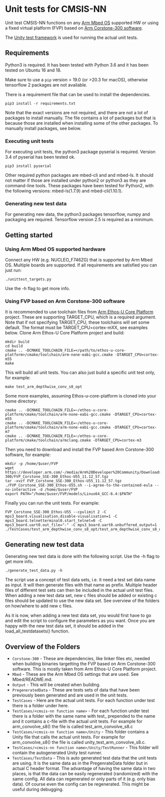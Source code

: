 # Unit tests for CMSIS-NN

Unit test CMSIS-NN functions on any [Arm Mbed OS](https://os.mbed.com/mbed-os/) supported HW or using a fixed virtual platform (FVP) based on [Arm Corstone-300 software](https://developer.arm.com/ip-products/subsystem/corstone/corstone-300).

The [Unity test framework](http://www.throwtheswitch.org/unity) is used for running the actual unit tests.

## Requirements

Python3 is required.
It has been tested with Python 3.6 and it has been tested on Ubuntu 16 and 18.

Make sure to use a `pip` version > 19.0 (or >20.3 for macOS), otherwise tensorflow 2 packages are not available.

There is a requirement file that can be used to install the dependencies.

```
pip3 install -r requirements.txt
```

Note that the exact versions are not required, and there are not a lot of packages to install manually.
The file contains a lot of packages but that is because those are installed when installing some of the other packages.
To manually install packages, see below.

### Executing unit tests

For executing unit tests, the python3 package pyserial is required. Version 3.4 of pyserial has been tested ok.

```
pip3 install pyserial
```

Other required python packages are mbed-cli and and mbed-ls. It should not matter if those are installed under python2 or python3 as they are command-line tools. These packages have been tested for Python2, with the following versions: mbed-ls(1.7.9) and mbed-cli(1.10.1).

### Generating new test data

For generating new data, the python3 packages tensorflow, numpy and packaging are required. Tensorflow version 2.5 is required as a minimum.

## Getting started

### Using Arm Mbed OS supported hardware

Connect any HW (e.g. NUCLEO_F746ZG) that is supported by Arm Mbed OS. Multiple boards are supported. If all requirements are satisfied you can just run:

```
./unittest_targets.py
```

Use the -h flag to get more info.

### Using FVP based on Arm Corstone-300 software

It is recommended to use toolchain files from [Arm Ethos-U Core Platform](https://review.mlplatform.org/admin/repos/ml/ethos-u/ethos-u-core-platform) project. These are supporting TARGET_CPU, which is a required argument. Note that if not specifying TARGET_CPU, these toolchains will set some default. The format must be TARGET_CPU=cortex-mXX, see examples below.
Clone Arm Ethos-U Core Platform project and build:

```
mkdir build
cd build
cmake .. -DCMAKE_TOOLCHAIN_FILE=</path/to/ethos-u-core-platform>/cmake/toolchain/arm-none-eabi-gcc.cmake -DTARGET_CPU=cortex-m55
make
```

This will build all unit tests. You can also just build a specific unit test only, for example:

```
make test_arm_depthwise_conv_s8_opt
```

Some more examples, assuming Ethos-u-core-platform is cloned into your home directory:

```
cmake .. -DCMAKE_TOOLCHAIN_FILE=~/ethos-u-core-platform/cmake/toolchain/arm-none-eabi-gcc.cmake -DTARGET_CPU=cortex-m55
cmake .. -DCMAKE_TOOLCHAIN_FILE=~/ethos-u-core-platform/cmake/toolchain/arm-none-eabi-gcc.cmake -DTARGET_CPU=cortex-m7
cmake .. -DCMAKE_TOOLCHAIN_FILE=~/ethos-u-core-platform/cmake/toolchain/armclang.cmake -DTARGET_CPU=cortex-m3
```

Then you need to download and install the FVP based Arm Corstone-300 software, for example:

```
mkdir -p /home/$user/FVP
wget https://developer.arm.com/-/media/Arm%20Developer%20Community/Downloads/OSS/FVP/Corstone-300/FVP_Corstone_SSE-300_Ethos-U55_11.12_57.tgz
tar -xvzf FVP_Corstone_SSE-300_Ethos-U55_11.12_57.tgz
./FVP_Corstone_SSE-300_Ethos-U55.sh --i-agree-to-the-contained-eula --no-interactive -d /home/$user/FVP
export PATH="/home/$user/FVP/models/Linux64_GCC-6.4:$PATH"
```

Finally you can run the unit tests. For example:

```
FVP_Corstone_SSE-300_Ethos-U55 --cpulimit 2 -C mps3_board.visualisation.disable-visualisation=1 -C mps3_board.telnetterminal0.start_telnet=0 -C mps3_board.uart0.out_file="-" -C mps3_board.uart0.unbuffered_output=1 ./TestCases/test_arm_depthwise_conv_s8_opt/test_arm_depthwise_conv_s8_opt.elf
```

## Generating new test data

Generating new test data is done with the following script. Use the -h flag to get more info.

```
./generate_test_data.py -h

```

The script use a concept of test data sets, i.e. it need a test set data name as input. It will then generate files with that name as prefix. Multiple header files of different test sets can then be included in the actual unit test files.
When adding a new test data set, new c files should be added or existing c files should be updated to use the new data set. See overview of the folders on how/where to add new c files.

As it is now, when adding a new test data set, you would first have to go and edit the script to configure the parameters as you want.
Once you are happy with the new test data set, it should be added in the load_all_testdatasets() function.

## Overview of the Folders

- `Corstone-300` - These are dependencies, like linker files etc, needed when building binaries targetting the FVP based on Arm Corstone-300 software. This is mostly taken from Arm Ethos-U Core Platform project.
- `Mbed` - These are the Arm Mbed OS settings that are used. See Mbed/README.md.
- `Output` - This will be created when building.
- `PregeneratedData` - These are tests sets of data that have been previously been generated and are used in the unit tests.
- `TestCases` - Here are the actual unit tests. For each function under test there is a folder under here.
- `TestCases/<cmsis-nn function name>` - For each function under test there is a folder with the same name with test_ prepended to the name and it contains a c-file with the actual unit tests. For example for arm_convolve_s8() the file is called test_arm_convolve_s8.c
- `TestCases/<cmsis-nn function name>/Unity` - This folder contains a Unity file that calls the actual unit tests. For example for arm_convolve_s8() the file is called unity_test_arm_convolve_s8.c.
- `TestCases/<cmsis-nn function name>/Unity/TestRunner` - This folder will contain the autogenerated Unity test runner.
- `TestCases/TestData` - This is auto generated test data that the unit tests are using. It is the same data as in the PregenrateData folder but in actual C header format. The advantage of having the same data in two places, is that the data can be easily regenerated (randomized) with the same config. All data can regenerated or only parts of it (e.g. only bias data). Of course even the config can be regenerated. This might be useful during debugging.
